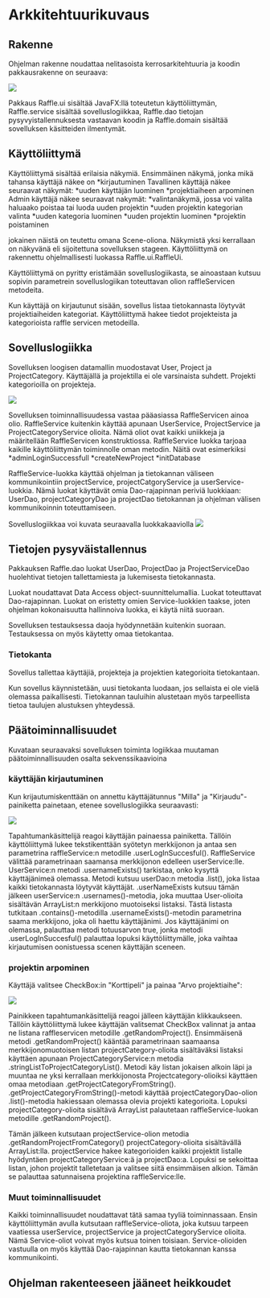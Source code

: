 # Arkkitehtuurikuvaus

## Rakenne
Ohjelman rakenne noudattaa nelitasoista kerrosarkitehtuuria ja koodin pakkausrakenne on seuraava:

![](https://raw.githubusercontent.com/millakortelainen/ot-harjoitustyo/master/harjoitustyo/dokumentaatio/pics/pakkauskaavio.png)

Pakkaus Raffle.ui sisältää JavaFX:llä toteutetun käyttöliittymän, Raffle.service sisältää sovelluslogiikkaa, Raffle.dao tietojan pysyvyistallennuksesta vastaavan koodin ja Raffle.domain sisältää sovelluksen käsitteiden ilmentymät.

## Käyttöliittymä
Käyttöliittymä sisältää erilaisia näkymiä. Ensimmäinen näkymä, jonka mikä tahansa käyttäjä näkee on
*kirjautuminen
Tavallinen käyttäjä näkee seuraavat näkymät:
*uuden käyttäjän luominen
*projektiaiheen arpominen
Admin käyttäjä näkee seuraavat nakymät:
*valintanäkymä, jossa voi valita haluaako poistaa tai luoda uuden projektin
*uuden projektin kategorian valinta
*uuden kategoria luominen
*uuden projektin luominen
*projektin poistaminen

jokainen näistä on teutettu omana Scene-oliona. Näkymistä yksi kerrallaan on näkyvänä eli sijoitettuna sovelluksen stageen. Käyttöliittymä on rakennettu ohjelmallisesti luokassa Raffle.ui.RaffleUi.

Käyttöliittymä on pyritty eristämään sovelluslogiikasta, se ainoastaan kutsuu sopivin parametrein sovelluslogiikan toteuttavan olion raffleServicen metodeita.

Kun käyttäjä on kirjautunut sisään, sovellus listaa tietokannasta löytyvät projektiaiheiden kategoriat. Käyttöliittymä hakee tiedot projekteista ja kategorioista raffle servicen metodeilla.

## Sovelluslogiikka
Sovelluksen loogisen datamallin muodostavat User, Project ja ProjectCategory. Käyttäjällä ja projektilla ei ole varsinaista suhdett. Projekti kategorioilla on projekteja. 

![](https://raw.githubusercontent.com/millakortelainen/ot-harjoitustyo/master/harjoitustyo/dokumentaatio/pics/Untitled%20Diagram.png)

Sovelluksen toiminnallisuudessa vastaa pääasiassa RaffleServicen ainoa olio. RaffleService kuitenkin käyttää apunaan UserService, ProjectService ja ProjectCategoryService olioita. Nämä oliot ovat kaikki uniikkeja ja määritellään RaffleServicen konstruktiossa. RaffleService luokka tarjoaa kaikille käyttöliittymän toiminnolle oman metodin. Näitä ovat esimerkiksi
*adminLoginSuccessfull
*createNewProject
*initDatabase

RaffleService-luokka käyttää ohjelman ja tietokannan väliseen kommunikointiin projectService, projectCatgoryService ja userService- luokkia. Nämä luokat käyttävät omia Dao-rajapinnan periviä luokkiaan: UserDao, projectCategoryDao ja projectDao tietokannan ja ohjelman välisen kommunikoinnin toteuttamiseen.

Sovelluslogiikkaa voi kuvata seuraavalla luokkakaaviolla
![](https://raw.githubusercontent.com/millakortelainen/ot-harjoitustyo/master/harjoitustyo/dokumentaatio/pics/luokkakaavio.png)

## Tietojen pysyväistallennus
Pakkauksen Raffle.dao luokat UserDao, ProjectDao ja ProjectServiceDao huolehtivat tietojen tallettamiesta ja lukemisesta tietokannasta.

Luokat noudattavat Data Access object-suunnittelumallia. Luokat toteuttavat Dao-rajapinnan. Luokat on eristetty omien Service-luokkien taakse, joten ohjelman kokonaisuutta hallinnoiva luokka, ei käytä niitä suoraan.

Sovelluksen testauksessa daoja hyödynnetään kuitenkin suoraan. Testauksessa on myös käytetty omaa tietokantaa.  

### Tietokanta
Sovellus tallettaa käyttäjiä, projekteja ja projektien kategorioita tietokantaan.

Kun sovellus käynnistetään, uusi tietokanta luodaan, jos sellaista ei ole vielä olemassa paikallisesti. Tietokannan tauluihin alustetaan myös tarpeellista tietoa taulujen alustuksen yhteydessä. 

## Päätoiminnallisuudet
Kuvataan seuraavaksi sovelluksen toiminta logiikkaa muutaman päätoiminnallisuuden osalta sekvenssikaavioina

### käyttäjän kirjautuminen
Kun krijautumiskenttään on annettu käyttäjätunnus "Milla" ja "Kirjaudu"-painiketta painetaan, etenee sovelluslogiikka seuraavasti:

![](https://raw.githubusercontent.com/millakortelainen/ot-harjoitustyo/master/harjoitustyo/dokumentaatio/pics/sekvenssikaavioKirjautumisesta.png)

Tapahtumankäsittelijä reagoi käyttäjän painaessa painiketta. Tällöin käyttöliittymä lukee tekstikenttään syötetyn merkkijonon ja antaa sen parametrina raffleService:n metodille .userLogInSuccesful(). RaffleService välittää parametrinaan saamansa merkkijonon edelleen userService:lle. UserService:n metodi .usernameExists() tarkistaa, onko kysyttä käyttäjänimeä olemassa. Metodi kutsuu userDao:n metodia .list(), joka listaa kaikki tietokannasta löytyvät käyttäjät. .userNameExists kutsuu tämän jälkeen userService:n .usernames()-metodia, joka muuttaa User-olioita sisältävän ArrayList:n merkkijono muotoiseksi listaksi. Tästä listasta tutkitaan .contains()-metodilla .usernameExists()-metodin parametrina saama merkkijono, joka oli haettu käyttäjänimi. Jos käyttäjänimi on olemassa, palauttaa metodi totuusarvon true, jonka metodi .userLogInSuccesful() palauttaa lopuksi käyttöliittymälle, joka vaihtaa kirjautumisen oonistuessa scenen käyttäjän sceneen.

### projektin arpominen
Käyttäjä valitsee CheckBox:in "Korttipeli" ja painaa "Arvo projektiaihe":

![](https://raw.githubusercontent.com/millakortelainen/ot-harjoitustyo/master/harjoitustyo/dokumentaatio/pics/sekvenssikaavioProjektinArpomisesta.png)

Painikkeen tapahtumankäsittelijä reagoi jälleen käyttäjän klikkaukseen. Tällöin käyttöliittymä lukee käyttäjän valitsemat CheckBox valinnat ja antaa ne listana raffleservicen metodille .getRandomProject(). Ensimmäisenä metodi .getRandomProject() kääntää parametrinaan saamaansa merkkijonomuotoisen listan projectCategory-olioita sisältäväksi listaksi käyttäen apunaan ProjectCategoryService:n metodia .stringListToProjectCategoryList(). Metodi käy listan jokaisen alkoin läpi ja muuntaa ne yksi kerrallaan merkkijonosta Projectcategory-olioiksi käyttäen omaa metodiaan .getProjectCategoryFromString(). .getProjectCategoryFromString()-metodi käyttää projectCategoryDao-olion .list()-metodia hakiessaan olemassa olevia projekti kategorioita. Lopuksi projectCategory-olioita sisältävä ArrayList palautetaan raffleService-luokan metodille .getRandomProject(). 

Tämän jälkeen kutsutaan projectService-olion metodia .getRandomProjectFromCategory() projectCategory-olioita sisältävällä ArrayList:lla. projectService hakee kategorioiden kaikki projektit listalle hyödyntäen projectCategoryService:ä ja projectDao:a. Lopuksi se sekoittaa listan, johon projektit talletetaan ja valitsee siitä ensimmäisen alkion. Tämän se palauttaa satunnaisena projektina raffleService:lle.

### Muut toiminnallisuudet
Kaikki toiminnallisuudet noudattavat tätä samaa tyyliä toiminnassaan. Ensin käyttöliittymän avulla kutsutaan raffleService-oliota, joka kutsuu tarpeen vaatiessa userService, projectService ja projectCategoryService olioita. Nämä Service-oliot voivat myös kutsua toinen toisiaan. Service-olioiden vastuulla on myös käyttää Dao-rajapinnan kautta tietokannan kanssa kommunikointi.

## Ohjelman rakenteeseen jääneet heikkoudet



